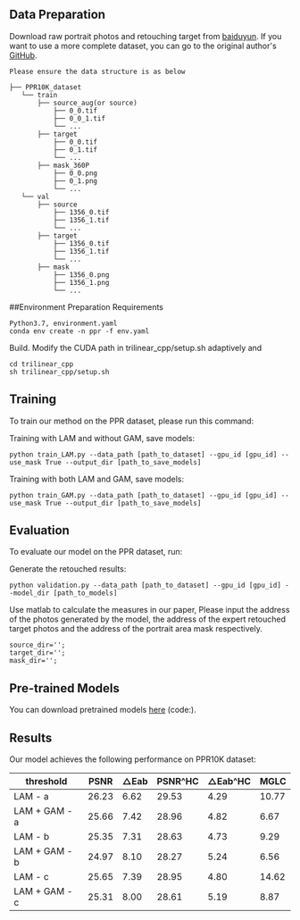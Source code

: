 ## Data Preparation

Download raw portrait photos and retouching target from [baiduyun](https://drive.google.com/drive/folders/1gEoWtyASCX2rF8YH7EiARH6F3syjsyRz?usp=sharing).
If you want to use a more complete dataset, you can go to the original author's [GitHub](https://github.com/csjliang/PPR10K).

	Please ensure the data structure is as below

~~~~
├── PPR10K_dataset
   └── train
       ├── source_aug(or source)
           ├── 0_0.tif
           ├── 0_0_1.tif
           └── ...
       ├── target
           ├── 0_0.tif
           ├── 0_1.tif
           └── ...
       ├── mask_360P
           ├── 0_0.png
           ├── 0_1.png
           └── ...    
   └── val
       ├── source
           ├── 1356_0.tif
           ├── 1356_1.tif
           └── ...
       ├── target
           ├── 1356_0.tif
           ├── 1356_1.tif
           └── ...
       ├── mask
           ├── 1356_0.png
           ├── 1356_1.png
           └── ...  
~~~~
##Environment Preparation
Requirements
```
Python3.7, environment.yaml
conda env create -n ppr -f env.yaml
```


Build. Modify the CUDA path in trilinear_cpp/setup.sh adaptively and
```
cd trilinear_cpp
sh trilinear_cpp/setup.sh
```

## Training

To train our method on the PPR dataset, please run this command:

Training with LAM and without GAM, save models:
```train
python train_LAM.py --data_path [path_to_dataset] --gpu_id [gpu_id] --use_mask True --output_dir [path_to_save_models]
```
Training with both LAM and GAM, save models:
```train
python train_GAM.py --data_path [path_to_dataset] --gpu_id [gpu_id] --use_mask True --output_dir [path_to_save_models]
```


## Evaluation

To evaluate our model on the PPR dataset, run:

Generate the retouched results:
```eval
python validation.py --data_path [path_to_dataset] --gpu_id [gpu_id] --model_dir [path_to_models]
```
Use matlab to calculate the measures in our paper, Please input the address of the photos generated by the model, the address of the expert retouched target photos and the address of the portrait area mask respectively.  
```eval
source_dir='';
target_dir='';
mask_dir='';
```

## Pre-trained Models

You can download pretrained models [here](https://drive.google.com/drive/folders/1AXHsApPeRyinV6rmk5Xoj2FSY2-ABZRz?usp=sharing) (code:).


## Results

Our model achieves the following performance on PPR10K dataset:

| threshold | PSNR  | △Eab  | PSNR^HC  | △Eab^HC  | MGLC  |
| --------- | ---- | ---- | ---- | ---- | ---- |
| LAM - a      | 26.23 | 6.62 | 29.53 | 4.29 | 10.77 |
| LAM + GAM - a | 25.66 | 7.42 | 28.96 | 4.82 | 6.67 |
| LAM - b      | 25.35 | 7.31 | 28.63 | 4.73| 9.29 |
| LAM + GAM - b | 24.97 | 8.10 | 28.27 | 5.24 | 6.56 |
| LAM - c      | 25.65 | 7.39 | 28.95 | 4.80 | 14.62 |
| LAM + GAM - c | 25.31 | 8.00 | 28.61 | 5.19 | 8.87 |


